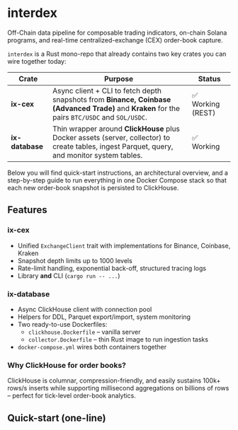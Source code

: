 # interdex

Off-Chain data pipeline for composable trading indicators, on-chain Solana programs, and real-time centralized-exchange (CEX) order-book capture.

`interdex` is a Rust mono-repo that already contains two key crates you can wire together today:

| Crate            | Purpose                                                         | Status |
|------------------|-----------------------------------------------------------------|--------|
| **ix-cex**       | Async client + CLI to fetch depth snapshots from **Binance, Coinbase (Advanced Trade)** and **Kraken** for the pairs `BTC/USDC` and `SOL/USDC`.        | ✅  Working (REST) |
| **ix-database**  | Thin wrapper around **ClickHouse** plus Docker assets (server, collector) to create tables, ingest Parquet, query, and monitor system tables.        | ✅  Working |

Below you will find quick-start instructions, an architectural overview, and a step-by-step guide to run everything in one Docker Compose stack so that each new order-book snapshot is persisted to ClickHouse.

## Features

### ix-cex

* Unified `ExchangeClient` trait with implementations for Binance, Coinbase, Kraken  
* Snapshot depth limits up to 1000 levels  
* Rate-limit handling, exponential back-off, structured tracing logs  
* Library **and** CLI (`cargo run -- ...`)  

### ix-database

* Async ClickHouse client with connection pool  
* Helpers for DDL, Parquet export/import, system monitoring  
* Two ready-to-use Dockerfiles:  
  * `clickhouse.Dockerfile` – vanilla server  
  * `collector.Dockerfile` – thin Rust image to run ingestion tasks  
* `docker-compose.yml` wires both containers together

### Why ClickHouse for order books?

ClickHouse is columnar, compression-friendly, and easily sustains 100k+ rows/s inserts while supporting millisecond aggregations on billions of rows – perfect for tick-level order-book analytics.

## Quick-start (one-line)

